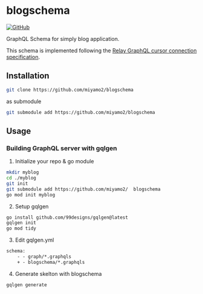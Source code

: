 # blogschema

[![GitHub](https://img.shields.io/github/license/miyamo2/blogschema)](https://img.shields.io/github/license/miyamo2/blogschema)

GraphQL Schema for simply blog application.

This schema is implemented following the [Relay GraphQL cursor connection specification](https://relay.dev/graphql/connections.htm).

## Installation

```sh
git clone https://github.com/miyamo2/blogschema
```

as submodule

```sh
git submodule add https://github.com/miyamo2/blogschema
```

## Usage

### Building GraphQL server with gqlgen

1. Initialize your repo & go module

```sh
mkdir myblog
cd ./myblog
git init
git submodule add https://github.com/miyamo2/  blogschema
go mod init myblog
```

2. Setup gqlgen

```sh
go install github.com/99designs/gqlgen@latest
gqlgen init
go mod tidy
```

3. Edit gqlgen.yml

```diff
schema:
    - - graph/*.graphqls
    + - blogschema/*.graphqls
```

4. Generate skelton with blogschema

```.sh
gqlgen generate
```

